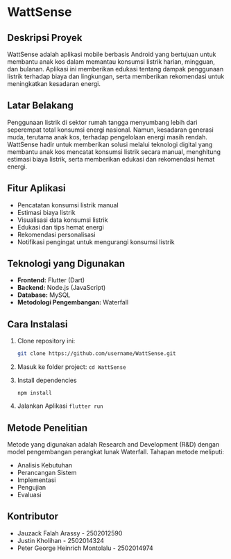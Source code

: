 # WattSense

## Deskripsi Proyek

WattSense adalah aplikasi mobile berbasis Android yang bertujuan untuk membantu anak kos dalam memantau konsumsi listrik harian, mingguan, dan bulanan. Aplikasi ini memberikan edukasi tentang dampak penggunaan listrik terhadap biaya dan lingkungan, serta memberikan rekomendasi untuk meningkatkan kesadaran energi.

## Latar Belakang

Penggunaan listrik di sektor rumah tangga menyumbang lebih dari seperempat total konsumsi energi nasional. Namun, kesadaran generasi muda, terutama anak kos, terhadap pengelolaan energi masih rendah. WattSense hadir untuk memberikan solusi melalui teknologi digital yang membantu anak kos mencatat konsumsi listrik secara manual, menghitung estimasi biaya listrik, serta memberikan edukasi dan rekomendasi hemat energi.

## Fitur Aplikasi

- Pencatatan konsumsi listrik manual
- Estimasi biaya listrik
- Visualisasi data konsumsi listrik
- Edukasi dan tips hemat energi
- Rekomendasi personalisasi
- Notifikasi pengingat untuk mengurangi konsumsi listrik

## Teknologi yang Digunakan

- **Frontend:** Flutter (Dart)
- **Backend:** Node.js (JavaScript)
- **Database:** MySQL
- **Metodologi Pengembangan:** Waterfall

## Cara Instalasi

1. Clone repository ini:

   ```bash
   git clone https://github.com/username/WattSense.git
   ```

2. Masuk ke folder project:
   `cd WattSense`

3. Install dependencies

   ```flutter pub get
   npm install

   ```

4. Jalankan Aplikasi
   `flutter run`

## Metode Penelitian

Metode yang digunakan adalah Research and Development (R&D) dengan model pengembangan perangkat lunak Waterfall. Tahapan metode meliputi:

- Analisis Kebutuhan
- Perancangan Sistem
- Implementasi
- Pengujian
- Evaluasi

## Kontributor

- Jauzack Falah Arassy - 2502012590
- Justin Kholihan - 2502014324
- Peter George Heinrich Montolalu - 2502014974
